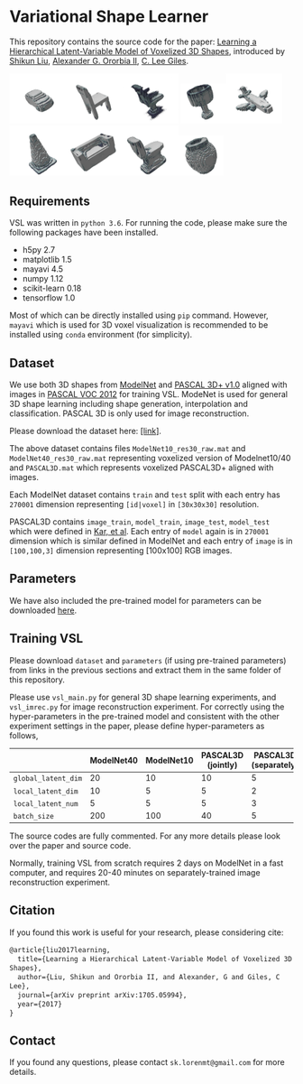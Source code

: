 # Variational Shape Learner

This repository contains the source code for the paper: [Learning a Hierarchical Latent-Variable Model of Voxelized 3D Shapes](https://arxiv.org/abs/1705.05994), introduced by [Shikun Liu](http://shikun.io/),  [Alexander G. Ororbia II](http://www.personal.psu.edu/ago109/), [C. Lee Giles](https://clgiles.ist.psu.edu/).

<img src="plots/vis_1.png"  width="100px"/><img src="plots/vis_2.png"  width="100px"/><img src="plots/vis_3.png"  width="100px"/>
<img src="plots/vis_4.png"  width="80px"/><img src="plots/vis_5.png"  width="100px"/><img src="plots/vis_6.png"  width="100px"/><img src="plots/vis_7.png"  width="100px"/><img src="plots/vis_8.png"  width="100px"/><img src="plots/vis_9.png"  width="80px"/>

## Requirements
VSL was written in `python 3.6`. For running the code, please make sure the following packages have been installed.
- h5py 2.7
- matplotlib 1.5
- mayavi 4.5
- numpy 1.12
- scikit-learn 0.18
- tensorflow 1.0

Most of which can be directly installed using `pip` command. However, `mayavi` which is used for 3D voxel visualization is recommended to be installed using `conda` environment (for simplicity).

## Dataset
We use both 3D shapes from [ModelNet](http://modelnet.cs.princeton.edu/) and [PASCAL 3D+ v1.0](http://cvgl.stanford.edu/projects/pascal3d.html) aligned with images in [PASCAL VOC 2012](http://host.robots.ox.ac.uk/pascal/VOC/voc2012/index.html) for training VSL. ModeNet is used for general 3D shape learning including shape generation, interpolation and classification. PASCAL 3D is only used for image reconstruction.

Please download the dataset here: [[link]](https://www.dropbox.com/s/sk756qif5tfk9w3/dataset.zip?dl=0).

The above dataset contains files `ModelNet10_res30_raw.mat` and `ModelNet40_res30_raw.mat` representing voxelized version of Modelnet10/40 and  `PASCAL3D.mat` which represents voxelized PASCAL3D+ aligned with images.

Each ModelNet dataset contains `train` and `test` split with each entry has `270001` dimension representing `[id|voxel]` in `[30x30x30]` resolution.

PASCAL3D contains `image_train`, `model_train`, `image_test`, `model_test` which were defined in [Kar, et al](https://github.com/akar43/CategoryShapes). Each entry of `model` again is in `270001` dimension which is similar defined in ModelNet and each entry of `image` is in `[100,100,3]` dimension representing [100x100] RGB images.

## Parameters
We have also included the pre-trained model for parameters can be downloaded [here](https://www.dropbox.com/s/pz5kqi8guq0jxgm/parameters.zip?dl=0).

## Training VSL
Please download `dataset` and `parameters` (if using pre-trained parameters) from links in the previous sections and extract them in the same folder of this repository.

Please use `vsl_main.py` for general 3D shape learning experiments, and `vsl_imrec.py` for image reconstruction experiment. For correctly using the hyper-parameters in the pre-trained model and consistent with the other experiment settings in the paper, please define hyper-parameters as follows,

||ModelNet40 | ModelNet10 | PASCAL3D (jointly) | PASCAL3D (separately)|
|---|---|---|---|---|
`global_latent_dim` | 20 | 10|10|5|
`local_latent_dim` | 10 | 5|5|2|
`local_latent_num` | 5 | 5|5|3|
`batch_size` | 200 | 100 | 40 | 5|

The source codes are fully commented. For any more details please look over the paper and source code.

Normally, training VSL from scratch requires 2 days on ModelNet in a fast computer, and requires 20-40 minutes on separately-trained image reconstruction experiment.


## Citation
If you found this work is useful for your research, please considering cite:

```
@article{liu2017learning,
  title={Learning a Hierarchical Latent-Variable Model of Voxelized 3D Shapes},
  author={Liu, Shikun and Ororbia II, and Alexander, G and Giles, C Lee},
  journal={arXiv preprint arXiv:1705.05994},
  year={2017}
}
```

## Contact
If you found any questions, please contact `sk.lorenmt@gmail.com` for more details.
